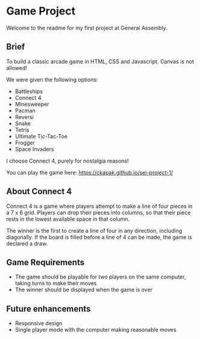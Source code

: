 # Game Project

Welcome to the readme for my first project at General Assembly. 

## Brief

To build a classic arcade game in HTML, CSS and Javascript. Canvas is not allowed!

We were given the following options:
- Battleships
- Connect 4
- Minesweeper
- Pacman
- Reversi
- Snake
- Tetris
- Ultimate Tic-Tac-Toe
- Frogger
- Space Invaders

I choose Connect 4, purely for nostalgia reasons! 

You can play the game here: https://ckapak.github.io/sei-project-1/ 

## About Connect 4

Connect 4 is a game where players attempt to make a line of four pieces in a 7 x 6 grid. Players can drop their pieces into columns, so that their piece rests in the lowest available space in that column.

The winner is the first to create a line of four in any direction, including diagonally. If the board is filled before a line of 4 can be made, the game is declared a draw.

## Game Requirements

* The game should be playable for two players on the same computer, taking turns to make their moves
* The winner should be displayed when the game is over

## Future enhancements

* Responsive design
* Single player mode with the computer making reasonable moves